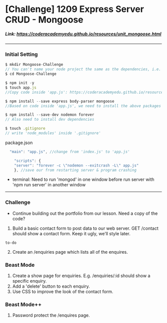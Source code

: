 # [Challenge] 1209 Express Server CRUD - Mongoose
##### Link: https://coderacademyedu.github.io/resources/unit_mongoose.html

---
### Initial Setting

```javascript
$ mkdir Mongoose-Challenge
// You can't name your node project the same as the dependencies, i.e. can't name your project as 'mongoose'
$ cd Mongoose-Challenge

$ npm init -y
$ touch app.js 
//Copy code inside 'app.js': https://coderacademyedu.github.io/resources/server-with-mongoose.js

$ npm install --save express body-parser mongoose
//Based on code inside 'app.js', we need to install the above packages

$ npm install --save-dev nodemon forever
// Also need to install dev dependencies

$ touch .gitignore 
// write 'node_modules' inside '.gitignore'
```

package.json
```javascript
  "main": "app.js", //change from 'index.js' to 'app.js'

    "scripts": {
    "server": "forever -c \"nodemon --exitcrash -L\" app.js"
    }, //save our from restarting server & program crashing
```

- terminal: Need to run 'mongod' in one window before run server with 'npm run server' in another window
---

### Challenge
- Continue building out the portfolio from our lesson. Need a copy of the code?
1. Build a basic contact form to post data to our web server. GET /contact should show a contact form. Keep it ugly, we'll style later.
```
to-do
```
2. Create an /enquiries page which lists all of the enquires.
### Beast Mode
1. Create a show page for enquiries. E.g. /enquiries/:id should show a specific enquiry.
2. Add a 'delete' button to each enquiry.
3. Use CSS to improve the look of the contact form.
### Beast Mode++
1. Password protect the /enquires page.
